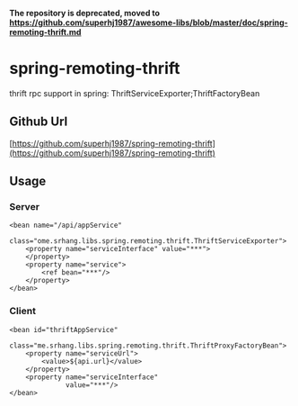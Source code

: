 **The repository is deprecated, moved to https://github.com/superhj1987/awesome-libs/blob/master/doc/spring-remoting-thrift.md**

# spring-remoting-thrift
thrift rpc support in spring: ThriftServiceExporter;ThriftFactoryBean

## Github Url

[https://github.com/superhj1987/spring-remoting-thrift](https://github.com/superhj1987/spring-remoting-thrift)

## Usage

### Server

    <bean name="/api/appService"
          class="ome.srhang.libs.spring.remoting.thrift.ThriftServiceExporter">
        <property name="serviceInterface" value="***">
        </property>
        <property name="service">
            <ref bean="***"/>
        </property>
    </bean>

### Client

    <bean id="thriftAppService"
          class="me.srhang.libs.spring.remoting.thrift.ThriftProxyFactoryBean">
        <property name="serviceUrl">
            <value>${api.url}</value>
        </property>
        <property name="serviceInterface"
                  value="***"/>
    </bean>
